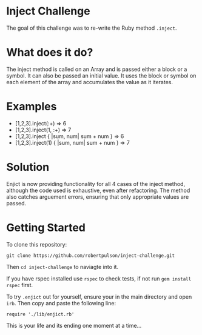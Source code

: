 # Inject Challenge

The goal of this challenge was to re-write the Ruby method `.inject`. 

# What does it do?

The inject method is called on an Array and is passed either a block or a symbol. It can also be passed an initial value.
It uses the block or symbol on each element of the array and accumulates the value as it iterates.

# Examples

* [1,2,3].inject(:+)                         => 6
* [1,2,3].inject(1, :+)                      => 7
* [1,2,3].inject { |sum, num| sum + num }    => 6
* [1,2,3].inject(1) { |sum, num| sum + num } => 7

# Solution

Enjict is now providing functionality for all 4 cases of the inject method, although the code used is exhaustive, even after refactoring. 
The method also catches arguement errors, ensuring that only appropriate values are passed.

# Getting Started

To clone this repository:

`git clone https://github.com/robertpulson/inject-challenge.git`

Then `cd inject-challenge` to naviagte into it.

If you have rspec installed use `rspec` to check tests, if not run `gem install rspec` first.

To try `.enjict` out for yourself, ensure your in the main directory and open `irb`. Then copy and paste the following line:

`require './lib/enjict.rb'`

This is your life and its ending one moment at a time...
